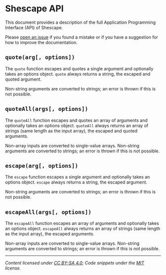 # Shescape API

This document provides a description of the full Application Programming
Interface (API) of Shescape.

Please [open an issue] if you found a mistake or if you have a suggestion for
how to improve the documentation.

## `quote(arg[, options])`

The `quote` function escapes and quotes a single argument and optionally takes
an options object. `quote` always returns a string, the escaped and quoted
argument.

Non-string arguments are converted to strings; an error is thrown if this is not
possible.

## `quoteAll(args[, options])`

The `quoteAll` function escapes and quotes an array of arguments and optionally
takes an options object. `quoteAll` always returns an array of strings (same
length as the input array), the escaped and quoted arguments.

Non-array inputs are converted to single-value arrays. Non-string arguments are
converted to strings; an error is thrown if this is not possible.

## `escape(arg[, options])`

The `escape` function escapes a single argument and optionally takes an options
object. `escape` always returns a string, the escaped argument.

Non-string arguments are converted to strings; an error is thrown if this is not
possible.

## `escapeAll(args[, options])`

The `escapeAll` function escapes an array of arguments and optionally takes an
options object. `escapeAll` always returns an array of strings (same length as
the input array), the escaped arguments.

Non-array inputs are converted to single-value arrays. Non-string arguments are
converted to strings; an error is thrown if this is not possible.

---

_Content licensed under [CC BY-SA 4.0]; Code snippets under the [MIT] license._

[cc by-sa 4.0]: https://creativecommons.org/licenses/by-sa/4.0/
[mit]: https://opensource.org/license/mit/
[open an issue]: https://github.com/ericcornelissen/shescape/issues/new?labels=documentation&template=documentation.md
